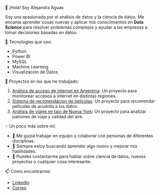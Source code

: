 👋 ¡Hola! Soy Alejandra Aguas

Soy una apasionada por el análisis de datos y la ciencia de datos. Me encanta aprender cosas nuevas y aplicar mis conocimientos en **Data Science** para resolver problemas complejos y ayudar a las empresas a tomar decisiones basadas en datos.

🔧 Tecnologías que uso:
- Python
- Power BI
- MySQL
- Machine Learning
- Visualización de Datos

🚀 Proyectos en los que he trabajado:
1. [Análisis de acceso de internet en Argentina](https://github.com/AlejandraAguas/Telecomunicaciones_Enacom): Un proyecto para monitorear accesos a internet en distintas regiones.
2. [Sistema de recomendacion de peliculas](https://github.com/AlejandraAguas/Sistema_de_Recomendacion_Peliculas): Un proyecto para recomendar peliculas de acuerdo a los datos.
3. [Análisis de viajes en taxi de Nueva York](https://github.com/Jorgemteyssier/Proyecto-Taxis-NYC): Un proyecto para analizar patrones de viaje y calidad del aire.

💡 Un poco más sobre mí:
- 💼 Me gusta trabajar en equipo y colaborar con personas de diferentes disciplinas.
- 🌱 Siempre estoy buscando aprender algo nuevo y mejorar mis habilidades.
- 💬 Puedes contactarme para hablar sobre ciencia de datos, nuevos proyectos o cualquier cosa interesante.
  
📫 Cómo encontrarme:
- [LinkedIn](https://www.linkedin.com/in/alejandraaguas/)
- [Correo](alejaguasv@hotmail.com)

